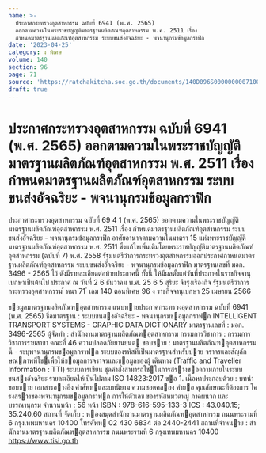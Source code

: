 ```yaml
---
name: >-
  ประกาศกระทรวงอุตสาหกรรม ฉบับที่ 6941 (พ.ศ. 2565)
  ออกตามความในพระราชบัญญัติมาตรฐานผลิตภัณฑ์อุตสาหกรรม พ.ศ. 2511 เรื่อง
  กำหนดมาตรฐานผลิตภัณฑ์อุตสาหกรรม ระบบขนส่งอัจฉริยะ - พจนานุกรมข้อมูลกราฟิก
date: '2023-04-25'
category: ง พิเศษ
volume: 140
section: 96
page: 71
source: 'https://ratchakitcha.soc.go.th/documents/140D096S0000000007100.pdf'
draft: true
---
```


# ประกาศกระทรวงอุตสาหกรรม ฉบับที่ 6941 (พ.ศ. 2565) ออกตามความในพระราชบัญญัติมาตรฐานผลิตภัณฑ์อุตสาหกรรม พ.ศ. 2511 เรื่อง กำหนดมาตรฐานผลิตภัณฑ์อุตสาหกรรม ระบบขนส่งอัจฉริยะ - พจนานุกรมข้อมูลกราฟิก

ประกาศกระทรวงอุตสาหกรรม ฉบับที่ 69 4 1 (พ.ศ. 2565) ออกตามความในพระราชบัญญัติมาตรฐานผลิตภัณฑ์อุตสาหกรรม พ.ศ. 2511 เรื่อง กำหนดมาตรฐานผลิตภัณฑ์อุตสาหกรรม ระบบขนส่งอัจฉริยะ - พจนานุกรมข้อมูลกราฟิก อาศัยอานาจตามความในมาตรา 15 แห่งพระราชบัญญัติมาตรฐานผลิตภัณฑ์อุตสาหกรรม พ.ศ. 2511 ซึ่งแก้ไขเพิ่มเติมโดยพระราชบัญญัติมาตรฐานผลิตภัณฑ์อุตสาหกรรม (ฉบับที่ 7) พ.ศ. 2558 รัฐมนตรีว่าการกระทรวงอุตสาหกรรมออกประกาศกาหนดมาตรฐานผลิตภัณฑ์อุตสาหกรรม ระบบขนส่งอัจฉริยะ - พจนานุกรมข้อมูลกราฟิก มาตรฐานเลขที่ มอก. 3496 - 2565 ไว้ ดังมีรายละเอียดต่อท้ายประกาศนี้ ทั้งนี้ ให้มีผลตั้งแต่วันที่ประกาศในราชกิจจานุเบกษาเป็นต้นไป ประกาศ ณ วันที่ 2 6 ธันวาคม พ.ศ. 25 6 5 สุริยะ จึงรุ่งเรืองกิจ รัฐมนตรีว่าการกระทรวงอุตสาหกรรม ้ หนา 71 ่ เลม 140 ตอนพิเศษ 96 ง ราชกิจจานุเบกษา 25 เมษายน 2566

ขอมูลมาตรฐานผลิตภัณฑอุตสาหกรรม แนบทายประกาศกระทรวงอุตสาหกรรม ฉบับที่ 6941 (พ.ศ. 2565) ชื่อมาตรฐาน : ระบบขนสงอัจฉริยะ - พจนานุกรมขอมูลกราฟก INTELLIGENT TRANSPORT SYSTEMS - GRAPHIC DATA DICTIONARY มาตรฐานเลขที่ : มอก. 3496-2565 ผู้จัดทํา : สํานักงานมาตรฐานผลิตภัณฑอุตสาหกรรม กรรมการวิชาการ : กรรมการวิชาการรายสาขา คณะที่ 46 ความปลอดภัยยานยนต ขอบขาย : มาตรฐานผลิตภัณฑอุตสาหกรรมนี้ - ระบุพจนานุกรมขอมูลกราฟก ระบบของรหัสที่เป็นมาตรฐานสําหรับปาย จราจรและสัญลักษณภาพที่ใชเพื่อให้ขอมูลการจราจรและขอมูลของผู้ เดินทาง (Traffic and Traveller Information : TTI) ระบบการเขียน ชุดคําสั่งสามารถใชในการสรางขอความภายในระบบขนสงอัจฉริยะ รายละเอียดให้เป็นไปตาม ISO 14823:2017 ขอ 1. เนื้อหาประกอบด้วย : บทนํา ขอบขาย เอกสารอางอิง คําศัพทและบทนิยาม ความสอดคลอง คํายอ คุณลักษณะที่ต้องการ โครงสรางของพจนานุกรมขอมูลกราฟก การให้ตัวเลข ของรหัสหมวดหมู่ ภาคผนวก และบรรณานุกรม จํานวนหน้า : 56 หน้า ISBN : 978-616-595-133-3 ICS : 43.040.15; 35.240.60 สถานที่ จัดเก็บ : หองสมุดสํานักงานมาตรฐานผลิตภัณฑอุตสาหกรรม ถนนพระรามที่ 6 กรุงเทพมหานคร 10400 โทรศัพท 02 430 6834 ต่อ 2440-2441 สถานที่จําหนาย : สํานักงานมาตรฐานผลิตภัณฑอุตสาหกรรม ถนนพระรามที่ 6 กรุงเทพมหานคร 10400 https://www.tisi.go.th
